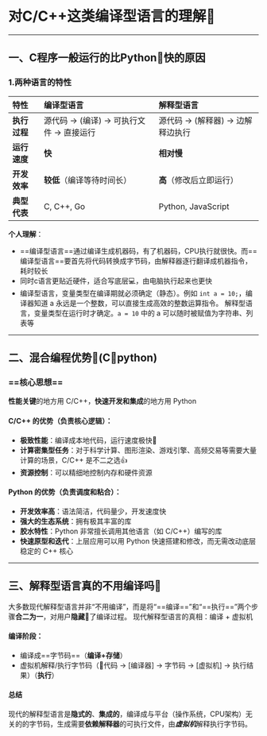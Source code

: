 # 对C/C++这类编译型语言的理解:thinking:
----
## 一、C程序一般运行的比Python:snake:快的原因
### 1.两种语言的特性	 
| 特性 | 编译型语言 | 解释型语言 |
| :--- | :--- | :--- |
| **执行过程** | 源代码 -> (编译) -> 可执行文件 -> 直接运行 | 源代码 -> (解释器) -> 边解释边执行 |
| **运行速度** | **快** | **相对慢** |
| **开发效率** |**较低**（编译等待时间长） | **高**（修改后立即运行） |
| **典型代表** | C, C++, Go | Python, JavaScript|

**个人理解**：
* ==编译型语言==通过编译生成机器码，有了机器码，CPU执行就很快。而==编译型语言==要首先将代码转换成字节码，由解释器逐行翻译成机器指令，耗时较长
* 同时c语言更贴近硬件，适合写底层:computer:，由电脑执行起来也更快
* 编译型语言，变量类型在编译期就必须确定（静态）。例如 ``int a = 10;``，编译器知道 a 永远是一个整数，可以直接生成高效的整数运算指令。
解释型语言，变量类型在运行时才确定。``a = 10`` 中的 a 可以随时被赋值为字符串、列表等
-----
## 二、混合编程优势:tada:(C:handshake:python)
### ==核心思想==
**性能关键**的地方用 C/C++，**快速开发和集成**的地方用 Python
#### C/C++ 的优势（负责核心逻辑）：

- **极致性能**：编译成本地代码，运行速度极快:rocket:
- **计算密集型任务**：对于科学计算、图形渲染、游戏引擎、高频交易等需要大量计算的场景，C/C++ 是不二之选:thumbsup:
- **资源控制**：可以精细地控制内存和硬件资源

#### Python 的优势（负责调度和粘合）：

- **开发效率高**：语法简洁，代码量少，开发速度快
- **强大的生态系统**：拥有极其丰富的库
- **胶水特性**：Python 非常擅长调用其他语言（如 C/C++）编写的库
- **快速原型和迭代**：上层应用可以用 Python 快速搭建和修改，而无需改动底层稳定的 C++ 核心
-----
## 三、解释型语言真的不用编译吗:raised_eyebrow:
大多数现代解释型语言并非“不用编译”，而是将“==编译==”和“==执行==”两个步骤**合二为一**，对用户**隐藏**:see_no_evil:了编译过程。
现代解释型语言的真相：编译 + 虚拟机
#### 编译阶段：
- 编译成==字节码==（**编译+存储**）
- 虚拟机解释/执行字节码（:monkey:代码 -> [编译器] -> 字节码 -> [虚拟机] -> 执行结果）（**执行**）
#### 总结
现代的解释型语言是**隐式的**、**集成的**，编译成与平台（操作系统，CPU架构）无关的的字节码，生成需要**依赖解释器**的可执行文件，由***虚拟机***解释执行字节码。
